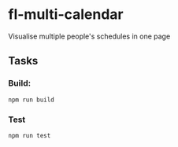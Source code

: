 # fl-multi-calendar

Visualise multiple people's schedules in one page

## Tasks
### Build:

```
npm run build
```

### Test
```
npm run test
```
